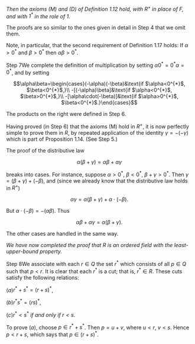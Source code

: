_Then the axioms $(M)$ and $(D)$ of Definition 1.12 hold, with $R^{+}$ in place of $F$, and with $1^{*}$ in the role of $1$._

The proofs are so similar to the ones given in detail in Step 4 that we omit them.

Note, in particular, that the second requirement of Definition 1.17 holds: If $\alpha>0^{*}$ and $\beta>0^{*}$ then $\alpha\beta>0^{*}$.

Step 7We complete the definition of multiplication by setting $\alpha 0^{*}=0^{*}\alpha=0^{*}$, and by setting

$$\alpha\beta=\begin{cases}(-\alpha)(-\beta)&\text{if $\alpha<0^{*}$, $\beta<0^{*}$,}\\ -[(-\alpha)\beta]&\text{if $\alpha<0^{*}$, $\beta>0^{*}$,}\\ -[\alpha\cdot(-\beta)]&\text{if $\alpha>0^{*}$, $\beta<0^{*}$.}\end{cases}$$

The products on the right were defined in Step 6.

Having proved (in Step 6) that the axioms (M) hold in $R^{+}$, it is now perfectly simple to prove them in $R$, by repeated application of the identity $\gamma=-(-\gamma)$ which is part of Proposition 1.14. (See Step 5.)

The proof of the distributive law

$$\alpha(\beta+\gamma)=\alpha\beta+\alpha\gamma$$

breaks into cases. For instance, suppose $\alpha>0^{*}$, $\beta<0^{*}$, $\beta+\gamma>0^{*}$. Then $\gamma=(\beta+\gamma)+(-\beta)$, and (since we already know that the distributive law holds in $R^{+}$)

$$\alpha\gamma=\alpha(\beta+\gamma)+\alpha\cdot(-\beta).$$

But $\alpha\cdot(-\beta)=-(\alpha\beta)$. Thus

$$\alpha\beta+\alpha\gamma=\alpha(\beta+\gamma).$$

The other cases are handled in the same way.

_We have now completed the proof that $R$ is an ordered field with the least-upper-bound property._

Step 8We associate with each $r\in Q$ the set $r^{*}$ which consists of all $p\in Q$ such that $p<r$. It is clear that each $r^{*}$ is a cut; that is, $r^{*}\in R$. These cuts satisfy the following relations:

$(a)$$r^{*}+s^{*}=(r+s)^{*}$,

$(b)$$r^{*}s^{*}=(rs)^{*}$,

$(c)$$r^{*}<s^{*}$ _if and only if $r<s$._

To prove $(a)$, choose $p\in r^{*}+s^{*}$. Then $p=u+v$, where $u<r$, $v<s$. Hence $p<r+s$, which says that $p\in(r+s)^{*}$.